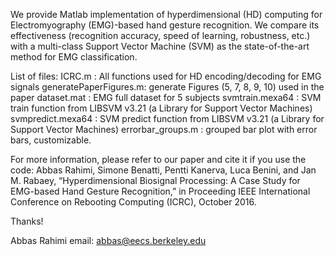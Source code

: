 We provide Matlab implementation of hyperdimensional (HD) computing 
for Electromyography (EMG)-based hand gesture recognition. 
We compare its effectiveness (recognition accuracy, speed of learning, robustness, etc.) 
with a multi-class Support Vector Machine (SVM) as the state-of-the-art method for EMG classification. 

List of files:
ICRC.m : All functions used for HD encoding/decoding for EMG signals
generatePaperFigures.m:  generate Figures (5, 7, 8, 9, 10) used in the paper 
dataset.mat : EMG full dataset for 5 subjects
svmtrain.mexa64 : SVM train function from LIBSVM v3.21 (a Library for Support Vector Machines)
svmpredict.mexa64 : SVM predict function from LIBSVM v3.21 (a Library for Support Vector Machines)
errorbar_groups.m : grouped bar plot with error bars, customizable.  

For more information, please refer to our paper and cite it if you use the code:
Abbas Rahimi, Simone Benatti, Pentti Kanerva, Luca Benini, and Jan M. Rabaey, 
“Hyperdimensional Biosignal Processing: A Case Study for EMG-based Hand Gesture Recognition,” 
in Proceeding IEEE International Conference on Rebooting Computing (ICRC), October 2016.

Thanks!

Abbas Rahimi
email: abbas@eecs.berkeley.edu